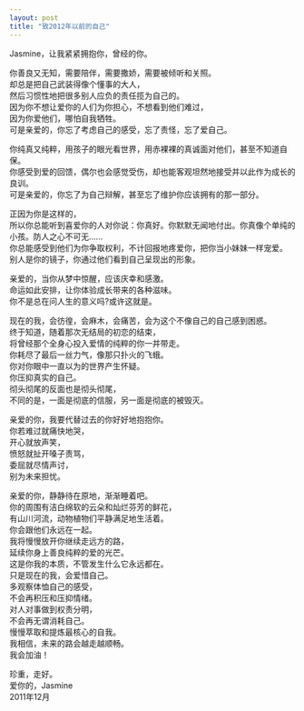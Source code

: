 ```yaml
---
layout: post
title: "致2012年以前的自己"
---
```

Jasmine，让我紧紧拥抱你，曾经的你。  

你善良又无知，需要陪伴，需要撒娇，需要被倾听和关照。  
却总是把自己武装得像个懂事的大人，  
然后习惯性地把很多别人应负的责任揽为自己的。  
因为你不想让爱你的人们为你担心，不想看到他们难过，  
因为你爱他们，哪怕自我牺牲。  
可是亲爱的，你忘了考虑自己的感受，忘了责怪，忘了爱自己。  

你纯真又纯粹，用孩子的眼光看世界，用赤裸裸的真诚面对他们，甚至不知道自保。  
你感受到爱的回馈，偶尔也会感觉受伤，却也能客观坦然地接受并以此作为成长的良训。  
可是亲爱的，你忘了为自己辩解，甚至忘了维护你应该拥有的那一部分。  

正因为你是这样的，  
所以你总能听到喜爱你的人对你说：你真好。你默默无闻地付出。你真像个单纯的小孩。防人之心不可无......  
你总能感受到他们为你争取权利，不计回报地疼爱你，把你当小妹妹一样宠爱。  
别人是你的镜子，你通过他们看到自己呈现出的形象。  

亲爱的，当你从梦中惊醒，应该庆幸和感激。  
命运如此安排，让你体验成长带来的各种滋味。  
你不是总在问人生的意义吗?或许这就是。  

现在的我，会彷徨，会麻木，会痛苦，会为这个不像自己的自己感到困惑。  
终于知道，随着那次无结局的初恋的结束，  
将曾经那个全身心投入爱情的纯粹的你一并带走。  
你耗尽了最后一丝力气，像那只扑火的飞蛾。  
你对你眼中一直以为的世界产生怀疑。  
你压抑真实的自己。  
彻头彻尾的反面也是彻头彻尾，  
不同的是，一面是彻底的信服，另一面是彻底的被毁灭。  

亲爱的你，我要代替过去的你好好地抱抱你。  
你若难过就痛快地哭，  
开心就放声笑，  
愤怒就扯开嗓子责骂，  
委屈就尽情声讨，  
别为未来担忧。  

亲爱的你，静静待在原地，渐渐睡着吧。  
你的周围有洁白绵软的云朵和灿烂芬芳的鲜花，  
有山川河流，动物植物们平静满足地生活着。  
你会跟他们永远在一起。  
我将慢慢放开你继续走远方的路，  
延续你身上善良纯粹的爱的光芒。  
这是你我的本质，不管发生什么它永远都在。  
只是现在的我，会爱惜自己。  
多观察体恤自己的感受，  
不会再积压和压抑情绪。  
对人对事做到权责分明，  
不会再无谓消耗自己。  
慢慢萃取和提炼最核心的自我。  
我相信，未来的路会越走越顺畅。  
我会加油！  

珍重，走好。  
爱你的，Jasmine  
2011年12月  




							  
		
